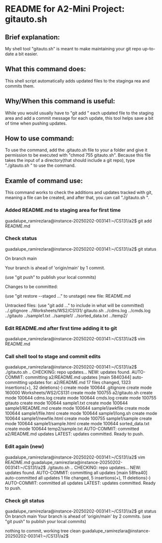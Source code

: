 # README for A2-Mini Project: gitauto.sh

## Brief explanation:
My shell tool "gitauto.sh" is meant to make maintaining your git repo up-to-date a bit easier.

## What this command does:
This shell script automatically adds updated files to the staginga rea and commits
them.

## Why/When this command is useful:
While you would usually have to "git add <filename>" each updated file to the staging area and add a commit message for each update, this tool helps save a bit of time when pushing updates.
 
## How to use command:
To use the command, add the .gitauto.sh file to your a folder and give it permission to be executed with "chmod 755 gitauto.sh". Because this file takes the input of a directory(that should include a git repo), type "./gitauto.sh <directory of repo>" to use the command.

## Examle of command use:
This command works to check the additions and updates tracked with git, meaning a file can be created, and after that, you can call "./gitauto.sh <directory of repo>".

### Added README.md to staging area for first time
guadalupe_ramirezlara@instance-20250202-003141:~/CS131/a2$ git add README.md
### Check status
guadalupe_ramirezlara@instance-20250202-003141:~/CS131/a2$ git status

On branch main

Your branch is ahead of 'origin/main' by 1 commit.
  
  (use "git push" to publish your local commits)


Changes to be committed:
  
  (use "git restore --staged <file>..." to unstage)
        new file:   README.md


Untracked files:
  (use "git add <file>..." to include in what will be committed)
        ../.gitignore
        ../Worksheets/WS2/CS131/
        gitauto.sh
        ../cdms.log
        ../cmds.log
        ../gitauto
        ../sample1.txt
        ../sample1/
        ../sorted_data.txt
        ../temp2/

### Edit README.md after first time adding it to git
guadalupe_ramirezlara@instance-20250202-003141:~/CS131/a2$ vim README.md

### Call shell tool to stage and commit edits
guadalupe_ramirezlara@instance-20250202-003141:~/CS131/a2$ ./gitauto.sh ..
CHECKING: repo updates...
NEW: updates found.
AUTO-COMMIT: committing a2/README.md updates
[main 5840344] auto-committing updates for: a2/README.md
 17 files changed, 1323 insertions(+), 32 deletions(-)
 create mode 100644 .gitignore
 create mode 160000 Worksheets/WS2/CS131
 create mode 100755 a2/gitauto.sh
 create mode 100644 cdms.log
 create mode 100644 cmds.log
 create mode 100755 gitauto
 create mode 100644 sample1.txt
 create mode 100644 sample1/README.md
 create mode 100644 sample1/awkfile
 create mode 100644 sample1/file.html
 create mode 100644 sample1/long.sh
 create mode 100644 sample1/newfile.html
 create mode 100755 sample1/sample
 create mode 100644 sample1/sample.html
 create mode 100644 sorted_data.txt
 create mode 100644 temp2/sample.txt
AUTO-COMMIT: committed a2/README.md updates
LATEST: updates committed. Ready to push.

### Edit again (new)
guadalupe_ramirezlara@instance-20250202-003141:~/CS131/a2$ vim README.md
guadalupe_ramirezlara@instance-20250202-003141:~/CS131/a2$ ./gitauto.sh ..
CHECKING: repo updates...
NEW: updates found.
AUTO-COMMIT: committing all updates
[main 58fea40] auto-committed all updates
 1 file changed, 5 insertions(+), 11 deletions(-)
AUTO-COMMIT: committed all updates
LATEST: updates committed. Ready to push.

### Check git status
guadalupe_ramirezlara@instance-20250202-003141:~/CS131/a2$ git status
On branch main
Your branch is ahead of 'origin/main' by 2 commits.
  (use "git push" to publish your local commits)

nothing to commit, working tree clean
guadalupe_ramirezlara@instance-20250202-003141:~/CS131/a2$  
